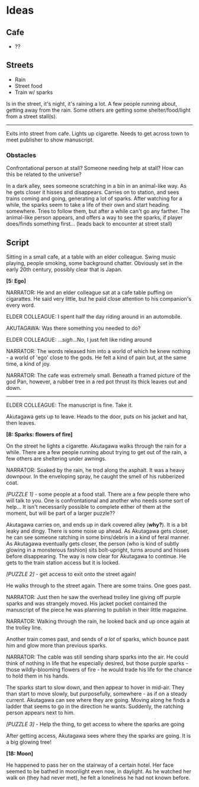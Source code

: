 # Ideas

## Cafe

- ??

## Streets

- Rain
- Street food
- Train w/ sparks

Is in the street, it's night, it's raining a lot. A few people running about, getting away from the rain. Some others are getting some shelter/food/light from a street stall(s).

---

Exits into street from cafe. Lights up cigarette. Needs to get across town to meet publisher to show manuscript.

### Obstacles

Confrontational person at stall? Someone needing help at stall? How can this be related to the universe?

In a dark alley, sees someone scratching in a bin in an animal-like way. As he gets closer it hisses and disappears. Carries on to station, and sees trains coming and going, generating a lot of sparks. After watching for a while, the sparks seem to take a life of their own and start heading somewhere. Tries to follow them, but after a while can't go any farther. The animal-like person appears, and offers a way to see the sparks, if player does/finds something first... (leads back to encounter at street stall)

## Script

Sitting in a small cafe, at a table with an elder colleague. Swing music playing, people smoking, some background chatter. Obviously set in the early 20th century, possibly clear that is Japan.

**[5: Ego]**

NARRATOR:           He and an elder colleague sat at a cafe table puffing on
                    cigarattes. He said very little, but he paid close
                    attention to his companion's every word.

ELDER COLLEAGUE:    I spent half the day riding around in an automobile.

AKUTAGAWA:          Was there something you needed to do?

ELDER COLLEAGUE:    ...*sigh*...No, I just felt like riding around

NARRATOR:           The words released him into a world of which he
                    knew nothing - a world of 'ego' close to the gods.
                    He felt a kind of pain but, at the same time,
                    a kind of joy.

NARRATOR:           The cafe was extremely small. Beneath a framed
                    picture of the god Pan, however, a rubber tree
                    in a red pot thrust its thick leaves out and down.

---

ELDER COLLEAGUE:    The manuscript is fine. Take it.

Akutagawa gets up to leave. Heads to the door, puts on his jacket and hat, then leaves.

**[8: Sparks: flowers of fire]**

On the street he lights a cigarette. Akutagawa walks through the rain for a while. There are a few people running about trying to get out of the rain, a few others are sheltering under awnings.

NARRATOR:           Soaked by the rain, he trod along the asphalt. It
                    was a heavy downpour. In the enveloping spray, he caught
                    the smell of his rubberized coat.

*[PUZZLE 1]* - some people at a food stall. There are a few people there who will talk to you. One is confrontational and another who needs some sort of help... It isn't necessarily possible to complete either of them at the moment, but will be part of a larger puzzle??

Akutagawa carries on, and ends up in dark covered alley (**why?**). It is a bit leaky and dingy. There is some noise up ahead. As Akutagawa gets closer, he can see someone ratching in some bins/debris in a kind of feral manner. As Akutagawa eventually gets closer, the person (who is kind of subtly glowing in a monsterous fashion) sits bolt-upright, turns around and hisses before disappearing. The way is now clear for Akutagawa to continue. He gets to the train station access but it is locked.

*[PUZZLE 2]* - get access to exit onto the street again!

He walks through to the street again. There are some trains. One goes past.

NARRATOR:           Just then he saw the overhead trolley line giving off purple
                    sparks and was strangely moved. His jacket pocket contained
                    the manuscript of the piece he was planning to publish in
                    their little magazine.

NARRATOR:           Walking through the rain, he looked back and up
                    once again at the trolley line.

Another train comes past, and sends of *a lot* of sparks, which bounce past him and glow more than previous sparks.

NARRATOR:           The cable was still sending sharp sparks into the air.
                    He could think of nothing in life that he especially
                    desired, but those purple sparks - those wildly-blooming
                    flowers of fire - he would trade his life for the
                    chance to hold them in his hands.

The sparks start to slow down, and then appear to hover in mid-air. They than start to move slowly, but purposefully, somewhere - as if on a steady current. Akutagawa can see where they are going. Moving along he finds a ladder that seems to go in the direction he wants. Suddenly, the ratching person appears next to him.

*[PUZZLE 3]* - Help the thing, to get access to where the sparks are going

After getting access, Akutagawa sees where they the sparks are going. It is a big glowing tree!

**[18: Moon]**

He happened to pass her on the stairway of a certain hotel. Her face seemed to be bathed in moonlight even now, in daylight. As he watched her walk on (they had never met), he felt a loneliness he had not known before.
